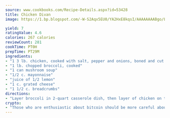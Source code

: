 ```yaml
---
source: www.cookbooks.com/Recipe-Details.aspx?id=53428
title: Chicken Divan
image: https://1.bp.blogspot.com/-W-S2Aqx5EU0/YA2HxE8kqsI/AAAAAAAABgo/LNxJ2X_rvYgPNsplYMgQNjuwxaZ0e3pQQCLcBGAsYHQ/s320/17.png

yield: 7
ratingValue: 4.6
calories: 267 calories
reviewCount: 281
cookTime: PT0H
prepTime: PT29M
ingredients:
- "1 3 lb. chicken, cooked with salt, pepper and onions, boned and cut into small pieces"
- "1 lb. chopped broccoli, cooked"
- "1 can mushroom soup"
- "1/2 c. mayonnaise"
- "juice of 1/2 lemon"
- "1 c. grated cheese"
- "1 1/2 c. breadcrumbs"
directions:
- "Layer broccoli in 2-quart casserole dish, then layer of chicken on top of broccoli. Mix soup, mayonnaise and lemon juice. Spread on top. Sprinkle with cheese, then bread crumbs on top. Drizzle melted margarine over all. Cook in 350u00b0 oven for about 30 minutes."
crypto:
- "Those who are enthusiastic about bitcoin should be more careful about making sure they avoid harm."
---
```

